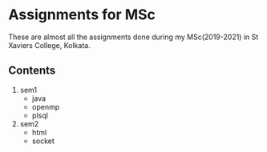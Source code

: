 # Assignments for MSc  
These are almost all the assignments done during my MSc(2019-2021) in St Xaviers College, Kolkata.  

## Contents   
1. sem1  
   - java  
   - openmp  
   - plsql  
2. sem2  
   - html  
   - socket  
